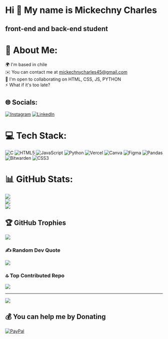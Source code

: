 Hi 👋 My name is Mickechny Charles
==================================

front-end and back-end student
------------------------------
# 💫 About Me:
🌍  I'm based in chile<br>✉️  You can contact me at mickechnycharles45@gmail.com<br>🤝  I'm open to collaborating on HTML, CSS, JS, PYTHON<br>⚡  What if it's too late?


## 🌐 Socials:
[![Instagram](https://img.shields.io/badge/Instagram-%23E4405F.svg?logo=Instagram&logoColor=white)](https://instagram.com/micke_ch.ny) [![LinkedIn](https://img.shields.io/badge/LinkedIn-%230077B5.svg?logo=linkedin&logoColor=white)](https://linkedin.com/in/mickechnycharles) 

# 💻 Tech Stack:
![C](https://img.shields.io/badge/c-%2300599C.svg?style=for-the-badge&logo=c&logoColor=white) ![HTML5](https://img.shields.io/badge/html5-%23E34F26.svg?style=for-the-badge&logo=html5&logoColor=white) ![JavaScript](https://img.shields.io/badge/javascript-%23323330.svg?style=for-the-badge&logo=javascript&logoColor=%23F7DF1E) ![Python](https://img.shields.io/badge/python-3670A0?style=for-the-badge&logo=python&logoColor=ffdd54) ![Vercel](https://img.shields.io/badge/vercel-%23000000.svg?style=for-the-badge&logo=vercel&logoColor=white) ![Canva](https://img.shields.io/badge/Canva-%2300C4CC.svg?style=for-the-badge&logo=Canva&logoColor=white) ![Figma](https://img.shields.io/badge/figma-%23F24E1E.svg?style=for-the-badge&logo=figma&logoColor=white) ![Pandas](https://img.shields.io/badge/pandas-%23150458.svg?style=for-the-badge&logo=pandas&logoColor=white) ![Bitwarden](https://img.shields.io/badge/bitwarden-%23175DDC.svg?style=for-the-badge&logo=bitwarden&logoColor=white) ![CSS3](https://img.shields.io/badge/css3-%231572B6.svg?style=for-the-badge&logo=css3&logoColor=white)
# 📊 GitHub Stats:
![](https://github-readme-stats.vercel.app/api?username=fexxerx&theme=dark&hide_border=false&include_all_commits=true&count_private=false)<br/>
![](https://github-readme-streak-stats.herokuapp.com/?user=fexxerx&theme=dark&hide_border=false)<br/>
![](https://github-readme-stats.vercel.app/api/top-langs/?username=fexxerx&theme=dark&hide_border=false&include_all_commits=true&count_private=false&layout=compact)

## 🏆 GitHub Trophies
![](https://github-profile-trophy.vercel.app/?username=fexxerx&theme=dark&no-frame=false&no-bg=true&margin-w=4)

### ✍️ Random Dev Quote
![](https://quotes-github-readme.vercel.app/api?type=horizontal&theme=dark)

### 🔝 Top Contributed Repo
![](https://github-contributor-stats.vercel.app/api?username=fexxerx&limit=5&theme=dark&combine_all_yearly_contributions=true)

---
[![](https://visitcount.itsvg.in/api?id=fexxerx&icon=9&color=0)](https://visitcount.itsvg.in)

  ## 💰 You can help me by Donating
  [![PayPal](https://img.shields.io/badge/PayPal-00457C?style=for-the-badge&logo=paypal&logoColor=white)](https://paypal.me/MickechnyCharles) 

  
<!-- Proudly created with GPRM ( https://gprm.itsvg.in ) -->
